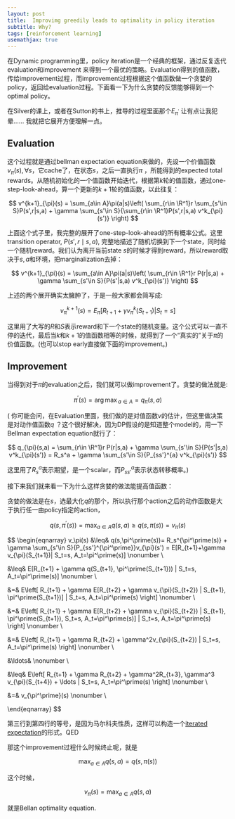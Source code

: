 ```yaml
---
layout: post
title:  Improvimg greedily leads to optimality in policy iteration
subtitle: Why?
tags: [reinforcement learning]
usemathjax: true
---
```


在Dynamic programming里，policy iteration是一个经典的框架，通过反复迭代evaluation和improvement 来得到一个最优的策略。Evaluation得到的值函数，传给improvement过程，而improvement过程根据这个值函数做一个贪婪的policy，返回给evaluation过程。下面看一下为什么贪婪的反馈能够得到一个optimal policy。

在Silver的课上，或者在Sutton的书上，推导的过程里面那个$E_{\pi^{\prime}}$ 让有点让我犯晕…… 我就把它展开方便理解一点。

## Evaluation

这个过程就是通过bellman expectation equation来做的，先设一个价值函数$v_{\pi}(s), \forall s$，它cache了，在状态$s$，之后一直执行$\pi$ ，所能得到的expected total rewards。从随机初始化的一个值函数开始迭代，根据第$k$轮的值函数，通过one-step-look-ahead，算一个更新的$k+1$轮的值函数，以此往复：


$$
v^{k+1}_{\pi}(s) = \sum_{a\in A}\pi(a|s)\left( \sum_{r\in \R^1}r \sum_{s'\in S}P(s',r|s,a) + \gamma \sum_{s'\in S}{\sum_{r\in \R^1}P(s',r|s,a) v^k_{\pi}(s')} \right)
$$


上面这个式子里，我完整的展开了one-step-look-ahead的所有概率公式。这里transition operator, $ P(s',r\mid s,a)$, 完整地描述了随机切换到下一个state，同时给一个随机reward。我们认为离开当前state $s$的时候才得到reward，所以reward取决于$s,a$和环境，把marginalization去掉：


$$
v^{k+1}_{\pi}(s) = \sum_{a\in A}\pi(a|s)\left( \sum_{r\in \R^1}r P(r|s,a) + \gamma \sum_{s'\in S}{P(s'|s,a) v^k_{\pi}(s')} \right)
$$


上述的两个展开确实太臃肿了，于是一般大家都会简写成:


$$
v^{k+1}_{\pi}(s) = E_{\pi}[R_{t+1} + \gamma v_{\pi}^{k}(S_{t+1})|S_t=s]
$$


这里用了大写的$R$和$S$表示reward和下一个state的随机变量。这个公式可以一直不停的迭代，最后当$k$和$k+1$的值函数相等的时候，就得到了一个“真实的”关于$\pi$的价值函数。(也可以stop early直接做下面的improvement。)

## Improvement

当得到对于$\pi$的evaluation之后，我们就可以做improvement了。贪婪的做法就是:


$$
\pi^{\prime}(s) = {\arg\max}_{a\in A} = q_{\pi}(s,a)
$$


( 你可能会问，在Evaluation里面，我们做的是对值函数$v$的估计，但这里做决策是对动作值函数$q$ ？这个很好解决，因为DP假设的是知道整个model的，用一下Bellman expectation equation就行了：


$$
q_{\pi}(s,a) = \sum_{r\in \R^1}r P(r|s,a) + \gamma \sum_{s'\in S}{P(s'|s,a) v^k_{\pi}(s')} = R_s^a + \gamma \sum_{s'\in S}{P_{ss'}^{a} v^k_{\pi}(s')}
$$


这里用了$R_s^a$表示期望，是一个scalar，而$P_{ss'}^{a}$表示状态转移概率。)

接下来我们就来看一下为什么这样贪婪的做法能提高值函数：

贪婪的做法是在$s$，选最大化$q$的那个，所以执行那个action之后的动作函数是大于执行任一由policy指定的action，


$$
q(s,\pi^\prime(s)) = \max_{a\in A}q(s,a) \geq q(s,\pi(s)) = v_{\pi}(s)
$$

$$
\begin{eqnarray} 
v_\pi(s) &\leq& q(s,\pi^\prime(s))= R_s^{\pi^\prime(s)} + \gamma \sum_{s'\in S}{P_{ss'}^{\pi^\prime}}v_{\pi}(s') = E[R_{t+1}+\gamma v_{\pi}(S_{t+1})| S_t=s, A_t=\pi^\prime(s)] \nonumber \\

&\leq& E[R_{t+1} + \gamma q(S_{t+1}, \pi^\prime(S_{t+1})) | S_t=s, A_t=\pi^\prime(s)] \nonumber \\

&=& E\left[ R_{t+1} + \gamma E[R_{t+2} + \gamma v_{\pi}(S_{t+2}) | S_{t+1}, \pi^\prime(S_{t+1})] | S_t=s, A_t=\pi^\prime(s) \right] \nonumber \\

&=& E\left[ R_{t+1} + \gamma E[R_{t+2} + \gamma v_{\pi}(S_{t+2}) | S_{t+1}, \pi^\prime(S_{t+1}), S_t=s, A_t=\pi^\prime(s)] | S_t=s, A_t=\pi^\prime(s) \right] \nonumber \\ 

&=& E\left[ R_{t+1} + \gamma R_{t+2} + \gamma^2v_{\pi}(S_{t+2}) | S_t=s, A_t=\pi^\prime(s) \right] \nonumber \\

&\ldots& \nonumber \\

&\leq& E\left[ R_{t+1} + \gamma R_{t+2} + \gamma^2R_{t+3}, \gamma^3 v_{\pi}(S_{t+4}) + \ldots | S_t=s, A_t=\pi^\prime(s) \right] \nonumber \\

&=& v_{\pi^\prime}(s) \nonumber \\ 

\end{eqnarray}
$$


第三行到第四行的等号，是因为马尔科夫性质，这样可以构造一个[iterated expectation](2021-01-24-Simple-Intuition-on-Iterated-Expectation.md)的形式。QED

那这个improvement过程什么时候终止呢，就是


$$
\max_{a\in A}q(s,a) = q(s,\pi(s))
$$


这个时候，


$$
v_{\pi}(s) = \max_{a\in A}q(s,a) 
$$


就是Bellan optimality equation.